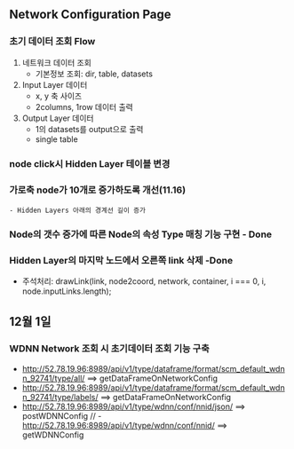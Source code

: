 ## Network Configuration Page

### 초기 데이터 조회 Flow
1. 네트워크 데이터 조회 
    - 기본정보 조회: dir, table, datasets
2. Input Layer 데이터
    - x, y 축 사이즈
    - 2columns, 1row 데이터 출력 
3. Output Layer 데이터 
    - 1의 datasets를 output으로 출력
    - single table

### node click시 Hidden Layer 테이블 변경
### 가로축 node가 10개로 증가하도록 개선(11.16)
    - Hidden Layers 아래의 경계선 길이 증가

### Node의 갯수 증가에 따른 Node의 속성 Type 매칭 기능 구현 - Done

### Hidden Layer의 마지막 노드에서 오른쪽 link 삭제 -Done
 - 주석처리: drawLink(link, node2coord, network, container, i === 0, i, node.inputLinks.length);

## 12월 1일 
### WDNN Network 조회 시 초기데이터 조회 기능 구축
 - http://52.78.19.96:8989/api/v1/type/dataframe/format/scm_default_wdnn_92741/type/all/  ==> getDataFrameOnNetworkConfig
 - http://52.78.19.96:8989/api/v1/type/dataframe/format/scm_default_wdnn_92741/type/labels/ ==> getDataFrameOnNetworkConfig
 - http://52.78.19.96:8989/api/v1/type/wdnn/conf/nnid/json/ ==> postWDNNConfig
//  - http://52.78.19.96:8989/api/v1/type/wdnn/conf/nnid/ ==> getWDNNConfig